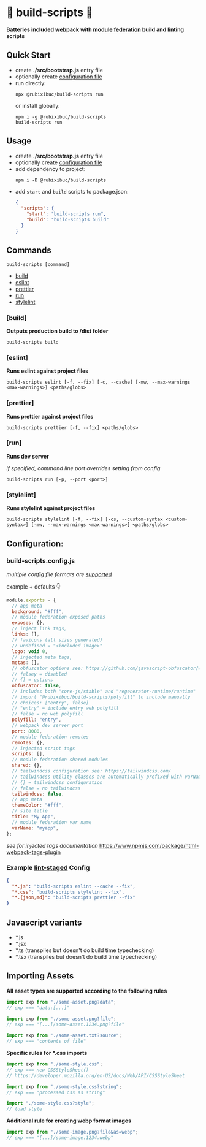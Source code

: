 # 🔨 build-scripts 🧹

**Batteries included [webpack](https://webpack.js.org/) with [module federation](https://webpack.js.org/concepts/module-federation/) build and linting scripts**

## Quick Start

- create **./src/bootstrap.js** entry file
- optionally create [configuration file](#configuration)
- run directly:
  ```shell
  npx @rubixibuc/build-scripts run
  ```
  or install globally:
  ```shell
  npm i -g @rubixibuc/build-scripts
  build-scripts run
  ```

## Usage

- create **./src/bootstrap.js** entry file
- optionally create [configuration file](#configuration)
- add dependency to project:
  ```shell
  npm i -D @rubixibuc/build-scripts
  ```
- add `start` and `build` scripts to package.json:
  ```json
  {
    "scripts": {
      "start": "build-scripts run",
      "build": "build-scripts build"
    }
  }
  ```

## Commands

```shell
build-scripts [command]
```

- [build](#build)
- [eslint](#eslint)
- [prettier](#prettier)
- [run](#run)
- [stylelint](#stylelint)

### \[build\]

**Outputs production build to /dist folder**

```shell
build-scripts build
```

### \[eslint\]

**Runs eslint against project files**

```shell
build-scripts eslint [-f, --fix] [-c, --cache] [-mw, --max-warnings <max-warnings>] <paths/globs>
```

### \[prettier\]

**Runs prettier against project files**

```shell
build-scripts prettier [-f, --fix] <paths/globs>
```

### \[run\]

**Runs dev server**

_if specified, command line port overrides setting from config_

```shell
build-scripts run [-p, --port <port>]
```

### \[stylelint\]

**Runs stylelint against project files**

```shell
build-scripts stylelint [-f, --fix] [-cs, --custom-syntax <custom-syntax>] [-mw, --max-warnings <max-warnings>] <paths/globs>
```

## Configuration:

### build-scripts.config.js

_multiple config file formats are [supported](https://github.com/davidtheclark/cosmiconfig#explorersearch)_

example + defaults 👇

```javascript
module.exports = {
  // app meta
  background: "#fff",
  // module federation exposed paths
  exposes: {},
  // inject link tags,
  links: [],
  // favicons (all sizes generated)
  // undefined = "<included image>"
  logo: void 0,
  // injected meta tags,
  metas: [],
  // obfuscator options see: https://github.com/javascript-obfuscator/webpack-obfuscator#obfuscatoroptions
  // falsey = disabled
  // {} = options
  obfuscator: false,
  // includes both "core-js/stable" and "regenerator-runtime/runtime"
  // import "@rubixibuc/build-scripts/polyfill" to include manually
  // choices: ["entry", false]
  // "entry" = include entry web polyfill
  // false = no web polyfill
  polyfill: "entry",
  // webpack dev server port
  port: 8080,
  // module federation remotes
  remotes: {},
  // injected script tags
  scripts: [],
  // module federation shared modules
  shared: {},
  // tailwindcss configuration see: https://tailwindcss.com/
  // tailwindcss utility classes are automatically prefixed with varName found below
  // {} = tailwindcss configuration
  // false = no tailwindcss
  tailwindcss: false,
  // app meta
  themeColor: "#fff",
  // site title
  title: "My App",
  // module federation var name
  varName: "myapp",
};
```

_see for injected tags documentation_
https://www.npmjs.com/package/html-webpack-tags-plugin

### Example [lint-staged](https://github.com/okonet/lint-staged) Config

```json
{
  "*.js": "build-scripts eslint --cache --fix",
  "*.css": "build-scripts stylelint --fix",
  "*.{json,md}": "build-scripts prettier --fix"
}
```

## Javascript variants

- \*.js
- \*.jsx
- \*.ts (transpiles but doesn't do build time typechecking)
- \*.tsx (transpiles but doesn't do build time typechecking)

## Importing Assets

**All asset types are supported according to the following rules**

```javascript
import exp from "./some-asset.png?data";
// exp === "data:[...]"

import exp from "./some-asset.png?file";
// exp === "[...]/some-asset.1234.png?file"

import exp from "./some-asset.txt?source";
// exp === "contents of file"
```

**Specific rules for \*.css imports**

```javascript
import exp from "./some-style.css";
// exp === new CSSStyleSheet()
// https://developer.mozilla.org/en-US/docs/Web/API/CSSStyleSheet

import exp from "./some-style.css?string";
// exp === "processed css as string"

import "./some-style.css?style";
// load style
```

**Additional rule for creating webp format images**

```javascript
import exp from "./some-image.png?file&as=webp";
// exp === "[...]/some-image.1234.webp"
```
